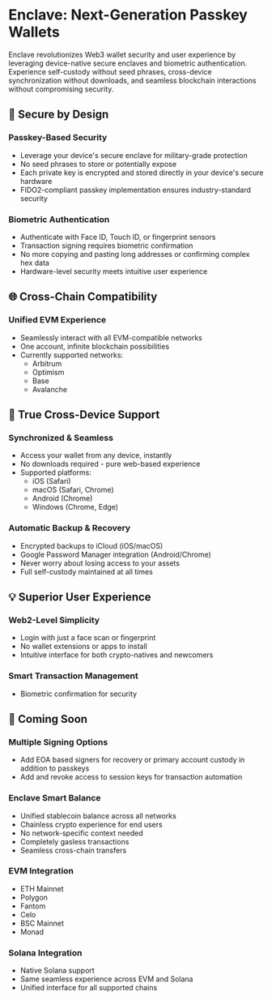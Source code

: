 # Enclave: Next-Generation Passkey Wallets

Enclave revolutionizes Web3 wallet security and user experience by leveraging device-native secure enclaves and biometric authentication. Experience self-custody without seed phrases, cross-device synchronization without downloads, and seamless blockchain interactions without compromising security.

## 🔐 Secure by Design

### Passkey-Based Security
- Leverage your device's secure enclave for military-grade protection
- No seed phrases to store or potentially expose
- Each private key is encrypted and stored directly in your device's secure hardware
- FIDO2-compliant passkey implementation ensures industry-standard security

### Biometric Authentication
- Authenticate with Face ID, Touch ID, or fingerprint sensors
- Transaction signing requires biometric confirmation
- No more copying and pasting long addresses or confirming complex hex data
- Hardware-level security meets intuitive user experience

## 🌐 Cross-Chain Compatibility

### Unified EVM Experience
- Seamlessly interact with all EVM-compatible networks
- One account, infinite blockchain possibilities
- Currently supported networks:
  - Arbitrum
  - Optimism
  - Base
  - Avalanche

## 📱 True Cross-Device Support

### Synchronized & Seamless
- Access your wallet from any device, instantly
- No downloads required - pure web-based experience
- Supported platforms:
  - iOS (Safari)
  - macOS (Safari, Chrome)
  - Android (Chrome)
  - Windows (Chrome, Edge)

### Automatic Backup & Recovery
- Encrypted backups to iCloud (iOS/macOS)
- Google Password Manager integration (Android/Chrome)
- Never worry about losing access to your assets
- Full self-custody maintained at all times

## 💡 Superior User Experience

### Web2-Level Simplicity
- Login with just a face scan or fingerprint
- No wallet extensions or apps to install
- Intuitive interface for both crypto-natives and newcomers

### Smart Transaction Management
- Biometric confirmation for security

## 🚀 Coming Soon

### Multiple Signing Options
- Add EOA based signers for recovery or primary account custody in addition to passkeys
- Add and revoke access to session keys for transaction automation

### Enclave Smart Balance
- Unified stablecoin balance across all networks
- Chainless crypto experience for end users
- No network-specific context needed
- Completely gasless transactions
- Seamless cross-chain transfers

### EVM Integration
- ETH Mainnet
- Polygon
- Fantom
- Celo
- BSC Mainnet
- Monad

### Solana Integration
- Native Solana support
- Same seamless experience across EVM and Solana
- Unified interface for all supported chains